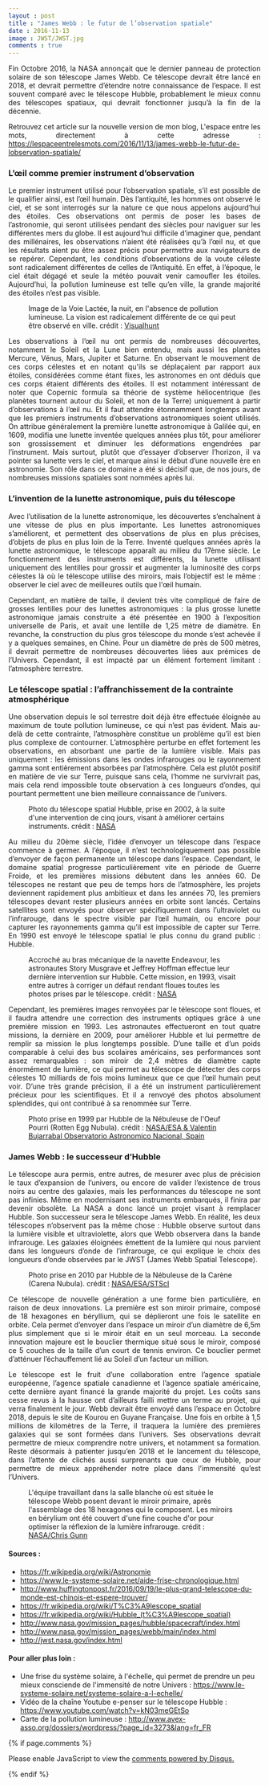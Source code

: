 ```yaml
---
layout : post
title : "James Webb : le futur de l’observation spatiale"
date : 2016-11-13
image : JWST/JWST.jpg
comments : true
---
```


<p class="intro" style="text-align: justify;"><span class="dropcap">F</span>in Octobre 2016, la NASA annonçait que le dernier panneau de protection solaire de son télescope James Webb. Ce télescope devrait être lancé en 2018, et devrait permettre d’étendre notre connaissance de l’espace. Il est souvent comparé avec le télescope Hubble, probablement le mieux connu des télescopes spatiaux, qui devrait fonctionner jusqu’à la fin de la décennie.</p>

<p style="text-align: justify;"> Retrouvez cet article sur la nouvelle version de mon blog, L'espace entre les mots, directement à cette adresse : <a href="https://lespaceentrelesmots.com/2016/11/13/james-webb-le-futur-de-lobservation-spatiale/">https://lespaceentrelesmots.com/2016/11/13/james-webb-le-futur-de-lobservation-spatiale/</a> </p>


### L’œil comme premier instrument d’observation

<p style="text-align: justify;">Le premier instrument utilisé pour l’observation spatiale, s’il est possible de le qualifier ainsi, est l’œil humain. Dès l’antiquité, les hommes ont observé le ciel, et se sont interrogés sur la nature ce que nous appelons aujourd’hui des étoiles. Ces observations ont permis de poser les bases de l’astronomie, qui seront utilisées pendant des siècles pour naviguer sur les différentes mers du globe. Il est aujourd’hui difficile d’imaginer que, pendant des millénaires, les observations n’aient été réalisées qu’à l’œil nu, et que les résultats aient pu être assez précis pour permettre aux navigateurs de se repérer. Cependant, les conditions d’observations de la voute céleste sont radicalement différentes de celles de l’Antiquité. En effet, à l’époque, le ciel était dégagé et seule la météo pouvait venir camoufler les étoiles. Aujourd’hui, la pollution lumineuse est telle qu’en ville, la grande majorité des étoiles n’est pas visible.</p>

<figure>
	<img src="{{ '/assets/img/JWST/MilkyWay.jpg' | prepend: site.baseurl }}" alt=""> 
	<figcaption>Image de la Voie Lactée, la nuit, en l'absence de pollution lumineuse. La vision est radicalement différente de ce qui peut être observé en ville. crédit : <a href="https://visualhunt.com/photo/118143/">Visualhunt</a></figcaption>
</figure>

<p style="text-align: justify;">Les observations à l’œil nu ont permis de nombreuses découvertes, notamment le Soleil et la Lune bien entendu, mais aussi les planètes Mercure, Vénus, Mars, Jupiter et Saturne. En observant le mouvement de ces corps célestes et en notant qu'ils se déplaçaient par rapport aux étoiles, considérées comme étant fixes, les astronomes en ont déduis que ces corps étaient différents des étoiles. Il est notamment intéressant de noter que Copernic formula sa théorie de système héliocentrique (les planètes tournent autour du Soleil, et non de la Terre) uniquement à partir d’observations à l’œil nu. Et il faut attendre étonnamment longtemps avant que les premiers instruments d’observations astronomiques soient utilisés. On attribue généralement la première lunette astronomique à Galilée qui, en 1609, modifia une lunette inventée quelques années plus tôt, pour améliorer son grossissement et diminuer les déformations engendrées par l’instrument. Mais surtout, plutôt que d’essayer d’observer l’horizon, il va pointer sa lunette vers le ciel, et marque ainsi le début d’une nouvelle ère en astronomie. Son rôle dans ce domaine a été si décisif que, de nos jours, de nombreuses missions spatiales sont nommées après lui.</p>

### L’invention de la lunette astronomique, puis du télescope

<p style="text-align: justify;">Avec l’utilisation de la lunette astronomique, les découvertes s’enchaînent à une vitesse de plus en plus importante. Les lunettes astronomiques s’améliorent, et permettent des observations de plus en plus précises, d’objets de plus en plus loin de la Terre. Inventé quelques années après la lunette astronomique, le télescope apparaît au milieu du 17ème siècle. Le fonctionnement des instruments est différents, la lunette utilisant uniquement des lentilles pour grossir et augmenter la luminosité des corps célestes là où le télescope utilise des miroirs, mais l’objectif est le même : observer le ciel avec de meilleures outils que l'œil humain.</p>

<p style="text-align: justify;">Cependant, en matière de taille, il devient très vite compliqué de faire de grosses lentilles pour des lunettes astronomiques : la plus grosse lunette astronomique jamais construite a été présentée en 1900 à l’exposition universelle de Paris, et avait une lentille de 1,25 mètre de diamètre. En revanche, la construction du plus gros télescope du monde s’est achevée il y a quelques semaines, en Chine. Pour un diamètre de près de 500 mètres, il devrait permettre de nombreuses découvertes liées aux prémices de l’Univers. Cependant, il est impacté par un élément fortement limitant : l’atmosphère terrestre.</p>

### Le télescope spatial : l’affranchissement de la contrainte atmosphérique

<p style="text-align: justify;">Une observation depuis le sol terrestre doit déjà être effectuée éloignée au maximum de toute pollution lumineuse, ce qui n’est pas évident. Mais au-delà de cette contrainte, l’atmosphère constitue un problème qu’il est bien plus complexe de contourner. L’atmosphère perturbe en effet fortement les observations, en absorbant une partie de la lumière visible. Mais pas uniquement : les émissions dans les ondes infrarouges ou le rayonnement gamma sont entièrement absorbées par l’atmosphère. Cela est plutôt positif en matière de vie sur Terre, puisque sans cela, l’homme ne survivrait pas, mais cela rend impossible toute observation à ces longueurs d’ondes, qui pourtant permettent une bien meilleure connaissance de l’univers. </p>

<figure>
	<img src="{{ '/assets/img/JWST/Hubble.jpg' | prepend: site.baseurl }}" alt=""> 
	<figcaption>Photo du télescope spatial Hubble, prise en 2002, à la suite d'une intervention de cinq jours, visant à améliorer certains instruments. crédit : <a href="https://images.nasa.gov/#/details-0302436.html">NASA</a></figcaption>
</figure>

<p style="text-align: justify;">Au milieu du 20ème siècle, l’idée d’envoyer un télescope dans l’espace commence à germer. A l’époque, il n’est technologiquement pas possible d’envoyer de façon permanente un télescope dans l’espace. Cependant, le domaine spatial progresse particulièrement vite en période de Guerre Froide, et les premières missions débutent dans les années 60. De télescopes ne restant que peu de temps hors de l’atmosphère, les projets deviennent rapidement plus ambitieux et dans les années 70, les premiers télescopes devant rester plusieurs années en orbite sont lancés. Certains satellites sont envoyés pour observer spécifiquement dans l’ultraviolet ou l’infrarouge, dans le spectre visible par l’œil humain, ou encore pour capturer les rayonnements gamma qu’il est impossible de capter sur Terre. En 1990 est envoyé le télescope spatial le plus connu du grand public : Hubble.</p>

<figure>
	<img src="{{ '/assets/img/JWST/HubbleReparation.jpg' | prepend: site.baseurl }}" alt=""> 
	<figcaption>Accroché au bras mécanique de la navette Endeavour, les astronautes Story Musgrave et Jeffrey Hoffman effectue leur dernière intervention sur Hubble. Cette mission, en 1993, visait entre autres à corriger un défaut rendant floues toutes les photos prises par le télescope. crédit : <a href="https://images.nasa.gov/#/details-9400251.html">NASA</a></figcaption>
</figure>

<p style="text-align: justify;">Cependant, les premières images renvoyées par le télescope sont floues, et il faudra attendre une correction des instruments optiques grâce à une première mission en 1993. Les astronautes effectueront en tout quatre missions, la dernière en 2009, pour améliorer Hubble et lui permettre de remplir sa mission le plus longtemps possible. D’une taille et d’un poids comparable à celui des bus scolaires américains, ses performances sont assez remarquables : son miroir de 2,4 mètres de diamètre capte énormément de lumière, ce qui permet au télescope de détecter des corps célestes 10 milliards de fois moins lumineux que ce que l’œil humain peut voir. D’une très grande précision, il a été un instrument particulièrement précieux pour les scientifiques. Et il a renvoyé des photos absolument splendides, qui ont contribué à sa renommée sur Terre.</p>

<figure>
	<img src="{{ '/assets/img/JWST/RottenEggNebula.jpg' | prepend: site.baseurl }}" alt=""> 
	<figcaption>Photo prise en 1999 par Hubble de la Nébuleuse de l'Oeuf Pourri (Rotten Egg Nubula). crédit : <a href="https://images.nasa.gov/#/details-PIA04228.html">NASA/ESA & Valentin Bujarrabal Observatorio Astronomico Nacional, Spain</a></figcaption>
</figure>

### James Webb : le successeur d’Hubble

<p style="text-align: justify;">Le télescope aura permis, entre autres, de mesurer avec plus de précision le taux d’expansion de l’univers, ou encore de valider l’existence de trous noirs au centre des galaxies, mais les performances du télescope ne sont pas infinies. Même en modernisant ses instruments embarqués, il finira par devenir obsolète. La NASA a donc lancé un projet visant à remplacer Hubble. Son successeur sera le télescope James Webb. En réalité, les deux télescopes n’observent pas la même chose : Hubble observe surtout dans la lumière visible et ultraviolette, alors que Webb observera dans la bande infrarouge. Les galaxies éloignées émettent de la lumière qui nous parvient dans les longueurs d’onde de l’infrarouge, ce qui explique le choix des longueurs d’onde observées par le JWST (James Webb Spatial Telescope).</p>

<figure>
	<img src="{{ '/assets/img/JWST/CarinaNebula.jpg' | prepend: site.baseurl }}" alt=""> 
	<figcaption>Photo prise en 2010 par Hubble de la Nébuleuse de la Carène (Carena Nubula). crédit : <a href="https://images.nasa.gov/#/details-PIA15985.html">NASA/ESA/STScI</a></figcaption>
</figure>

<p style="text-align: justify;">Ce télescope de nouvelle génération a une forme bien particulière, en raison de deux innovations. La première est son miroir primaire, composé de 18 hexagones en béryllium, qui se déplieront une fois le satellite en orbite. Cela permet d’envoyer dans l’espace un miroir d’un diamètre de 6,5m plus simplement que si le miroir était en un seul morceau. La seconde innovation majeure est le bouclier thermique situé sous le miroir, composé ce 5 couches de la taille d’un court de tennis environ. Ce bouclier permet d’atténuer l’échauffement lié au Soleil d’un facteur un million.</p>

<p style="text-align: justify;">Le télescope est le fruit d’une collaboration entre l’agence spatiale européenne, l’agence spatiale canadienne et l’agence spatiale américaine, cette dernière ayant financé la grande majorité du projet. Les coûts sans cesse revus à la hausse ont d’ailleurs failli mettre un terme au projet, qui verra finalement le jour. Webb devrait être envoyé dans l’espace en Octobre 2018, depuis le site de Kourou en Guyane Française. Une fois en orbite à 1,5 millions de kilomètres de la Terre, il traquera la lumière des premières galaxies qui se sont formées dans l’univers. Ses observations devrait permettre de mieux comprendre notre univers, et notamment sa formation. Reste désormais à patienter jusqu’en 2018 et le lancement du télescope, dans l’attente de clichés aussi surprenants que ceux de Hubble, pour permettre de mieux appréhender notre place dans l’immensité qu’est l’Univers.</p>

<figure>
	<img src="{{ '/assets/img/JWST/JWSTPrimaryMirror.jpg' | prepend: site.baseurl }}" alt=""> 
	<figcaption>L'équipe travaillant dans la salle blanche où est située le télescope Webb posent devant le miroir primaire, après l'assemblage des 18 hexagones qui le composent. Les miroirs en bérylium ont été couvert d'une fine couche d'or pour optimiser la réflexion de la lumière infrarouge. crédit : <a href="https://www.flickr.com/photos/nasawebbtelescope/26949499880/in/album-72157665597177823/">NASA/Chris Gunn</a></figcaption>
</figure>

#### Sources :
* <a href="https://fr.wikipedia.org/wiki/Astronomie">https://fr.wikipedia.org/wiki/Astronomie</a>
* <a href="https://www.le-systeme-solaire.net/aide-frise-chronologique.html">https://www.le-systeme-solaire.net/aide-frise-chronologique.html</a>
* <a href="http://www.huffingtonpost.fr/2016/09/19/le-plus-grand-telescope-du-monde-est-chinois-et-espere-trouver/">http://www.huffingtonpost.fr/2016/09/19/le-plus-grand-telescope-du-monde-est-chinois-et-espere-trouver/</a>
* <a href="https://fr.wikipedia.org/wiki/T%C3%A9lescope_spatial">https://fr.wikipedia.org/wiki/T%C3%A9lescope_spatial</a>
* <a href="https://fr.wikipedia.org/wiki/Hubble_(t%C3%A9lescope_spatial)">https://fr.wikipedia.org/wiki/Hubble_(t%C3%A9lescope_spatial)</a>
* <a href="http://www.nasa.gov/mission_pages/hubble/spacecraft/index.html">http://www.nasa.gov/mission_pages/hubble/spacecraft/index.html</a>
* <a href="http://www.nasa.gov/mission_pages/webb/main/index.html">http://www.nasa.gov/mission_pages/webb/main/index.html</a>
* <a href="http://jwst.nasa.gov/index.html">http://jwst.nasa.gov/index.html</a>


#### Pour aller plus loin :
* Une frise du système solaire, à l'échelle, qui permet de prendre un peu mieux consciende de l'immensité de notre Univers : <a href="https://www.le-systeme-solaire.net/systeme-solaire-a-l-echelle/">https://www.le-systeme-solaire.net/systeme-solaire-a-l-echelle/</a>
* Vidéo de la chaîne Youtube e-penser sur le télescope Hubble : <a href="https://www.youtube.com/watch?v=kN03meGEtSo">https://www.youtube.com/watch?v=kN03meGEtSo</a>
* Carte de la pollution lumineuse : <a href="http://www.avex-asso.org/dossiers/wordpress/?page_id=3273&lang=fr_FR">http://www.avex-asso.org/dossiers/wordpress/?page_id=3273&lang=fr_FR</a>

{% if page.comments %}
<div id="disqus_thread"></div>
<script>

/**
 *  RECOMMENDED CONFIGURATION VARIABLES: EDIT AND UNCOMMENT THE SECTION BELOW TO INSERT DYNAMIC VALUES FROM YOUR PLATFORM OR CMS.
 *  LEARN WHY DEFINING THESE VARIABLES IS IMPORTANT: https://disqus.com/admin/universalcode/#configuration-variables */
/*
var disqus_config = function () {
    this.page.url = http://www.charlesgabouleaud.fr/blog/James-Webb-futur-observation-spatiale/;  // Replace PAGE_URL with your page's canonical URL variable
    this.page.identifier = PAGE_IDENTIFIER; // Replace PAGE_IDENTIFIER with your page's unique identifier variable
};
*/
(function() { // DON'T EDIT BELOW THIS LINE
    var d = document, s = d.createElement('script');
    s.src = '//charlesgabouleaud-fr.disqus.com/embed.js';
    s.setAttribute('data-timestamp', +new Date());
    (d.head || d.body).appendChild(s);
})();
</script>
<noscript>Please enable JavaScript to view the <a href="https://disqus.com/?ref_noscript">comments powered by Disqus.</a></noscript>
                                    
{% endif %}

